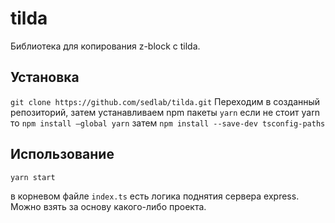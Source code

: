# tilda

Библиотека для копирования z-block с tilda.

## Установка

`git clone https://github.com/sedlab/tilda.git`
Переходим в созданный репозиторий, затем устанавливаем npm пакеты
`yarn`
если не стоит yarn то
`npm install —global yarn`
затем
`npm install --save-dev tsconfig-paths`

## Использование

```js
yarn start
```

в корневом файле `index.ts` есть логика поднятия сервера express. Можно взять за основу какого-либо проекта.
